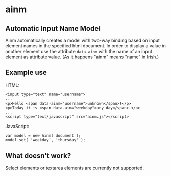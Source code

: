 # ainm
## Automatic Input Name Model
Ainm automatically creates a model with two-way binding based on input element names in the specified html document. In order to display a value in another element use the attribute `data-ainm` with the name of an input element as attribute value. (As it happens "ainm" means "name" in Irish.)

## Example use
HTML:

    <input type="text" name="username">
    ...
    <p>Hello <span data-ainm="username">unknown</span>!</p>
    <p>Today it is <span data-aim="weekday">any day</span>.</p>
    ...
    <script type="text/javascript" src="ainm.js"></script>

JavaScript:

    var model = new Ainm( document );
    model.set( 'weekday', 'thursday' );

## What doesn't work?
Select elements or textarea elements are currently not supported.
